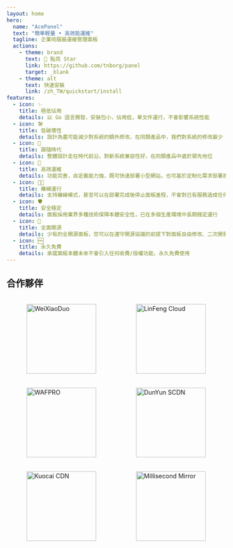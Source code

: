 ```yaml
---
layout: home
hero:
  name: "AcePanel"
  text: "簡單輕量 • 高效能運維"
  tagline: 企業伺服器運維管理面板
  actions:
    - theme: brand
      text: 🌟 點亮 Star
      link: https://github.com/tnborg/panel
      target: _blank
    - theme: alt
      text: 快速安裝
      link: /zh_TW/quickstart/install
features:
  - icon: ✨
    title: 極低佔用
    details: 以 Go 語言開發，安裝包小，佔用低，單文件運行，不會影響系統性能
  - icon: 🛠
    title: 低破壞性
    details: 設計為盡可能減少對系統的額外修改，在同類產品中，我們對系統的修改最少
  - icon: 📅
    title: 跟隨時代
    details: 整體設計走在時代前沿，對新系統兼容性好，在同類產品中處於領先地位
  - icon: 🚀
    title: 高效運維
    details: 功能完善，自定義能力強，既可快速部署小型網站，也可基於定制化需求部署複雜應用
  - icon: ⛓️‍💥
    title: 離線運行
    details: 支持離線模式，甚至可以在部署完成後停止面板進程，不會對已有服務造成任何影響
  - icon: 🛡
    title: 安全穩定
    details: 面板採用業界多種技術保障本體安全性，已在多個生產環境中長期穩定運行
  - icon: 💽
    title: 全面開源
    details: 少有的全開源面板，您可以在遵守開源協議的前提下對面板自由修改、二次開發
  - icon: 🆓
    title: 永久免費
    details: 承諾面板本體未來不會引入任何收費/授權功能，永久免費使用
---
```


## 合作夥伴

<div style="display: flex; justify-content: space-around; align-items: center; flex-wrap: wrap;"><a href="https://www.weixiaoduo.com/" style="padding: 1rem;">
      <img width="160" src="/wxd.png" alt="WeiXiaoDuo">
    </a>
    <a href="https://www.dkdun.cn/aff/MQZZNVHQ" style="padding: 1rem;">
      <img width="160" src="/dk.png" alt="LinFeng Cloud">
    </a>
    <a href="https://waf.pro/">
      <img width="160" src="/wafpro.png" alt="WAFPRO" style="padding: 1rem;">
    </a>
    <a href="https://scdn.ddunyun.com/">
      <img width="160" src="/ddunyun.png" alt="DunYun SCDN" style="padding: 1rem;">
    </a>
    <a href="https://kuocai.cn/" style="padding: 1rem;">
      <img width="160" src="/kuocai.png" alt="Kuocai CDN">
    </a>
    <a href="https://1ms.run/" style="padding: 1rem;">
      <img width="160" src="/1ms.svg" alt="Millisecond Mirror">
    </a>
</div>
